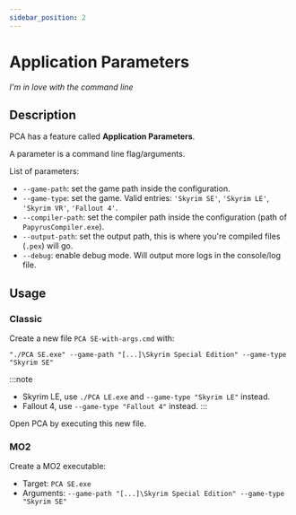 ```yaml
---
sidebar_position: 2
---
```


# Application Parameters

_I'm in love with the command line_

## Description

PCA has a feature called **Application Parameters**.

A parameter is a command line flag/arguments.

List of parameters:
- `--game-path`: set the game path inside the configuration.
- `--game-type`: set the game.
  Valid entries: `'Skyrim SE'`, `'Skyrim LE'`, `'Skyrim VR'`, `'Fallout 4'`.
- `--compiler-path`: set the compiler path inside the configuration (path of `PapyrusCompiler.exe`).
- `--output-path`: set the output path, this is where you're compiled files (`.pex`) will go.
- `--debug`: enable debug mode. Will output more logs in the console/log file.

## Usage

### Classic

Create a new file `PCA SE-with-args.cmd` with:

```shell
"./PCA SE.exe" --game-path "[...]\Skyrim Special Edition" --game-type "Skyrim SE"
```

:::note
- Skyrim LE, use `./PCA LE.exe` and `--game-type "Skyrim LE"` instead.
- Fallout 4, use `--game-type "Fallout 4"` instead.
:::

Open PCA by executing this new file.

### MO2

Create a MO2 executable:

- Target: `PCA SE.exe`
- Arguments: `--game-path "[...]\Skyrim Special Edition" --game-type "Skyrim SE"`

